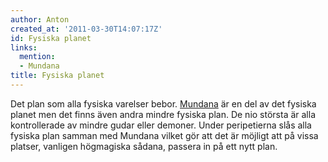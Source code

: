 ```yaml
---
author: Anton
created_at: '2011-03-30T14:07:17Z'
id: Fysiska planet
links:
  mention:
  - Mundana
title: Fysiska planet
---
```


Det plan som alla fysiska varelser bebor. [Mundana] är en del av det fysiska planet men det finns
även andra mindre fysiska plan. De nio största är alla kontrollerade av mindre gudar eller demoner.
Under peripetierna slås alla fysiska plan samman med Mundana vilket gör att det är möjligt att på
vissa platser, vanligen högmagiska sådana, passera in på ett nytt plan.

  [Mundana]: Mundana
